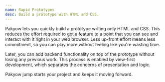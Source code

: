 ```yaml
---
name: Rapid Prototypes
desc: Build a prototype with HTML and CSS.
---
```


Pakyow lets you quickly build a prototype writing only HTML and CSS.  This
reduces the effort required to get a feature to a point that you can see and
interact with it right in your web browser. Less up-front effort means less
commitment, so you can play more without feeling like you're wasting time.

Later, you can add backend functionality on top of the prototype without losing
any previous work. This process is enabled by view-first development, which
separates the concerns of presentation and logic.

Pakyow jump starts your project and keeps it moving forward.
